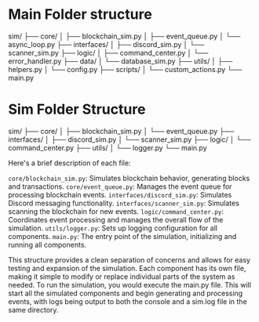 # Main Folder structure 

sim/
├── core/
│   ├── blockchain_sim.py
│   ├── event_queue.py
│   └── async_loop.py
├── interfaces/
│   ├── discord_sim.py
│   └── scanner_sim.py
├── logic/
│   ├── command_center.py
│   └── error_handler.py
├── data/
│   └── database_sim.py
├── utils/
│   ├── helpers.py
│   └── config.py
├── scripts/
│   └── custom_actions.py
└── main.py

# Sim Folder Structure
sim/
├── core/
│   ├── blockchain_sim.py
│   └── event_queue.py
├── interfaces/
│   ├── discord_sim.py
│   └── scanner_sim.py
├── logic/
│   └── command_center.py
├── utils/
│   └── logger.py
└── main.py

Here's a brief description of each file:

`core/blockchain_sim.py`: Simulates blockchain behavior, generating blocks and transactions.
`core/event_queue.py`: Manages the event queue for processing blockchain events.
`interfaces/discord_sim.py`: Simulates Discord messaging functionality.
`interfaces/scanner_sim.py`: Simulates scanning the blockchain for new events.
`logic/command_center.py`: Coordinates event processing and manages the overall flow of the simulation.
`utils/logger.py`: Sets up logging configuration for all components.
`main.py`: The entry point of the simulation, initializing and running all components.

This structure provides a clean separation of concerns and allows for easy testing and expansion of the simulation. Each component has its own file, making it simple to modify or replace individual parts of the system as needed.
To run the simulation, you would execute the main.py file. This will start all the simulated components and begin generating and processing events, with logs being output to both the console and a sim.log file in the same directory.
